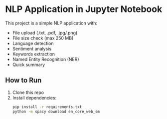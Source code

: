 # NLP Application in Jupyter Notebook

This project is a simple NLP application with:
- File upload (.txt, .pdf, .jpg/.png)
- File size check (max 250 MB)
- Language detection
- Sentiment analysis
- Keywords extraction
- Named Entity Recognition (NER)
- Quick summary

## How to Run
1. Clone this repo
2. Install dependencies:
   ```bash
   pip install -r requirements.txt
   python -m spacy download en_core_web_sm
